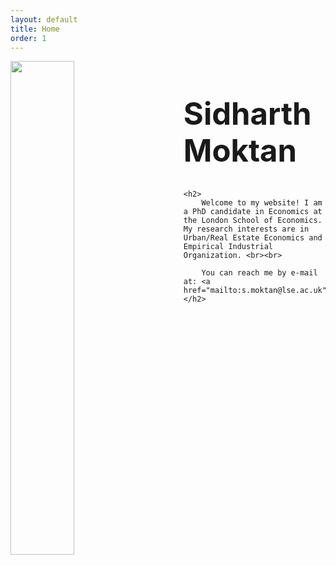 ```yaml
---
layout: default
title: Home
order: 1
---
```



<img width="45%" height="auto" img style="float: left; padding-right: 50px;"  src="../../assets/sidharth_moktan_full_size_23-24.jpg"/> 
<p>
    <h1 style="font-size: 350%;">
        <strong> 
            Sidharth Moktan 
        </strong> 
    </h1>

    <h2>
        Welcome to my website! I am a PhD candidate in Economics at the London School of Economics. My research interests are in Urban/Real Estate Economics and Empirical Industrial Organization. <br><br>

        You can reach me by e-mail at: <a href="mailto:s.moktan@lse.ac.uk">s.moktan@lse.ac.uk</a> 
    </h2>
</p>